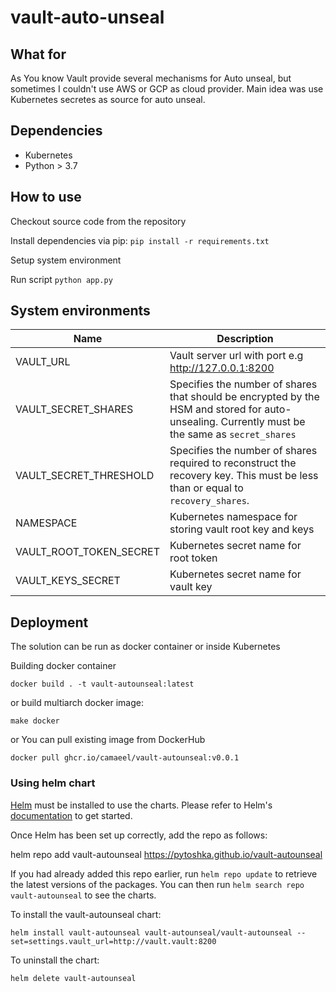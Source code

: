 # vault-auto-unseal

## What for

As You know Vault provide several mechanisms for Auto unseal,
but sometimes I couldn't use AWS or GCP as cloud provider.
Main idea was use Kubernetes secretes as source for auto unseal.

## Dependencies

- Kubernetes
- Python > 3.7

## How to use

Checkout source code from the repository

Install dependencies  via pip: `pip install -r requirements.txt`

Setup system environment

Run script `python app.py`

## System environments

| Name                    | Description                                                  |
| ----------------------- | ------------------------------------------------------------ |
| VAULT_URL               | Vault server url with port e.g http://127.0.0.1:8200         |
| VAULT_SECRET_SHARES     | Specifies the number of shares that should be encrypted by the HSM and stored for auto-unsealing. Currently must be the same as `secret_shares` |
| VAULT_SECRET_THRESHOLD  | Specifies the number of shares required to reconstruct the recovery key. This must be less than or equal to `recovery_shares`. |
| NAMESPACE               | Kubernetes namespace for storing vault root key and keys     |
| VAULT_ROOT_TOKEN_SECRET | Kubernetes secret name for root token                        |
| VAULT_KEYS_SECRET       | Kubernetes secret name for vault key                         |

## Deployment

The solution can be run as docker container or inside Kubernetes

Building docker container

```shell
docker build . -t vault-autounseal:latest

```
or build multiarch docker image:

```shell
make docker
```

or You can pull existing image from DockerHub

```shell
docker pull ghcr.io/camaeel/vault-autounseal:v0.0.1
```

### Using helm chart

[Helm](https://helm.sh) must be installed to use the charts.  Please refer to
Helm's [documentation](https://helm.sh/docs) to get started.

Once Helm has been set up correctly, add the repo as follows:

  helm repo add vault-autounseal https://pytoshka.github.io/vault-autounseal

If you had already added this repo earlier, run `helm repo update` to retrieve
the latest versions of the packages.  You can then run `helm search repo
vault-autounseal` to see the charts.

To install the vault-autounseal chart:

    helm install vault-autounseal vault-autounseal/vault-autounseal --set=settings.vault_url=http://vault.vault:8200

To uninstall the chart:

    helm delete vault-autounseal
